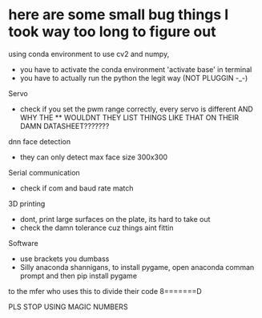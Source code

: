 # here are some small bug things I took way too long to figure out

using conda environment to use cv2 and numpy,

- you have to activate the conda environment 'activate base' in terminal
- you have to actually run the python the legit way (NOT PLUGGIN -_-)

Servo

- check if you set the pwm range correctly, every servo is different AND WHY THE ** WOULDNT THEY LIST THINGS LIKE THAT ON THEIR DAMN DATASHEET???????

dnn face detection

- they can only detect max face size 300x300

Serial communication

- check if com and baud rate match

3D printing

- dont, print large surfaces on the plate, its hard to take out
- check the damn tolerance cuz things aint fittin

Software

- use brackets you dumbass
- Silly anaconda shannigans, to install pygame, open anaconda comman prompt and then pip install pygame

to the mfer who uses this to divide their code
8=======D

PLS STOP USING MAGIC NUMBERS 